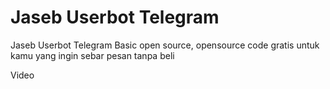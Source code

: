 # Jaseb Userbot Telegram

Jaseb Userbot Telegram Basic open source, opensource code gratis untuk kamu yang ingin sebar pesan tanpa beli

Video

![]()